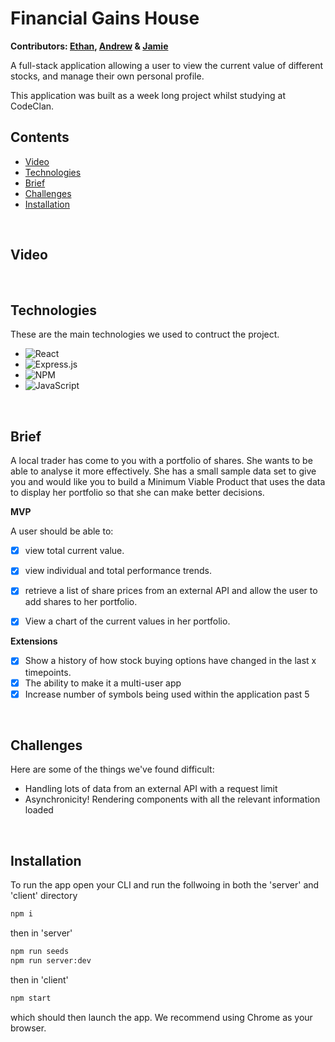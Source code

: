 # Financial Gains House
<b> Contributors: [Ethan](https://github.com/ethanBaird), [Andrew](https://github.com/andrewswise27) & 
[Jamie](https://github.com/Jamiefkk)</b>

A full-stack application allowing a user to view the current value of different stocks, and manage their own personal profile.

This application was built as a week long project whilst studying at CodeClan.


## Contents 

* [Video](#video)
* [Technologies](#technologies)
* [Brief](#brief)
* [Challenges](#challenges)
* [Installation](#installation)

<br>


## Video




<br>


## Technologies

These are the main technologies we used to contruct the project.

* ![React](https://img.shields.io/badge/react-%2320232a.svg?style=for-the-badge&logo=react&logoColor=%2361DAFB)
* ![Express.js](https://img.shields.io/badge/express.js-%23404d59.svg?style=for-the-badge&logo=express&logoColor=%2361DAFB)
* ![NPM](https://img.shields.io/badge/NPM-%23000000.svg?style=for-the-badge&logo=npm&logoColor=white)
* ![JavaScript](https://img.shields.io/badge/javascript-%23323330.svg?style=for-the-badge&logo=javascript&logoColor=%23F7DF1E)

<br>


## Brief

A local trader has come to you with a portfolio of shares. She wants to be able to analyse it more effectively. She has a small sample data set to give you and would like you to build a Minimum Viable Product that uses the data to display her portfolio so that she can make better decisions.

**MVP**

A user should be able to:

- [x] view total current value.
- [x] view individual and total performance trends.
- [x] retrieve a list of share prices from an external API and allow the user to add shares to her portfolio.
- [x] View a chart of the current values in her portfolio.


**Extensions**

- [x] Show a history of how stock buying options have changed in the last x timepoints.
- [x] The ability to make it a multi-user app
- [x] Increase number of symbols being used within the application past 5

<br>

## Challenges

Here are some of the things we've found difficult:

* Handling lots of data from an external API with a request limit 
* Asynchronicity! Rendering components with all the relevant information loaded


<br>


## Installation

To run the app open your CLI and run the follwoing in both the 'server' and 'client' directory

```bash
npm i 
```

then in 'server'

```bash
npm run seeds
npm run server:dev
```

then in 'client' 

```bash
npm start
```

which should then launch the app. We recommend using Chrome as your browser.




